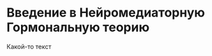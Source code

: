 
<html lang="ru">
<head>
    <meta http-equiv="Content-Type" content="text/css" charset="UTF-8">
    <link rel="stylesheet" href = "main.css">
</head>



<body>
  <div class="bg"></div>
  <div class="content">
     <h1> Введение в Нейромедиаторную Гормональную теорию</h1>
     <p> Какой-то текст </p>
  </div>
</body>
</html>
